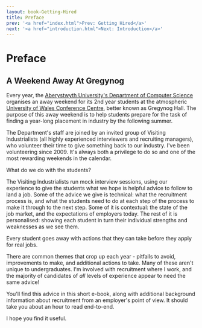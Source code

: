 ```yaml
---
layout: book-Getting-Hired
title: Preface
prev: '<a href="index.html">Prev: Getting Hired</a>'
next: '<a href="introduction.html">Next: Introduction</a>'
---
```


# Preface

## A Weekend Away At Gregynog

Every year, the [Aberystwyth University's Department of Computer Science](http://www.aber.ac.uk/en/cs/) organises an away weekend for its 2nd year students at the atmospheric [University of Wales Conference Centre](http://www.wales.ac.uk/en/UniversityConferenceCentre/GregynogHall.aspx), better known as Gregynog Hall. The purpose of this away weekend is to help students prepare for the task of finding a year-long placement in industry by the following summer.

The Department's staff are joined by an invited group of Visiting Industrialists (all highly experienced interviewers and recruiting managers), who volunteer their time to give something back to our industry.  I've been volunteering since 2009. It's always both a privilege to do so and one of the most rewarding weekends in the calendar.

What do we do with the students?

The Visiting Industrialists run mock interview sessions, using our experience to give the students what we hope is helpful advice to follow to land a job.  Some of the advice we give is technical: what the recruitment process is, and what the students need to do at each step of the process to make it through to the next step.  Some of it is contextual: the state of the job market, and the expectations of employers today.  The rest of it is personalised: showing each student in turn their individual strengths and weaknesses as we see them.

Every student goes away with actions that they can take before they apply for real jobs.

There are common themes that crop up each year - pitfalls to avoid, improvements to make, and additional actions to take. Many of these aren't unique to undergraduates. I'm involved with recruitment where I work, and the majority of candidates of _all_ levels of experience appear to need the same advice!

You'll find this advice in this short e-book, along with additional background information about recruitment from an employer's point of view.  It should take you about an hour to read end-to-end.

I hope you find it useful.